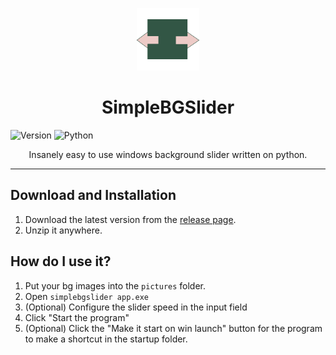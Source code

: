 <p align="center"><img src="dev/icon.png" alt="logo" width="100" height="100"></p>

<h1 align="center">SimpleBGSlider</h1>

![Version](https://img.shields.io/github/v/release/herehavetheseflowers/simplebgslider)
![Python](https://img.shields.io/badge/python-3670A0?style=flat&logo=python&logoColor=ffdd54)

<div align="center">Insanely easy to use windows background slider written on python.</div>

---

<h2>Download and Installation</h2>

1. Download the latest version from the [release page](https://github.com/HereHaveTheseFlowers/simplebgslider/releases/latest).
2. Unzip it anywhere.

<h2>How do I use it?</h2>

1. Put your bg images into the <code>pictures</code> folder.
2. Open <code>simplebgslider app.exe</code>
3. (Optional) Configure the slider speed in the input field
4. Click "Start the program"
5. (Optional) Click the "Make it start on win launch" button for the program to make a shortcut in the startup folder.